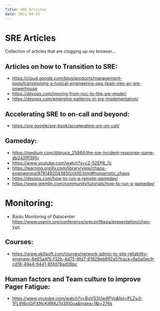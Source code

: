 ```yaml
---
Title: SRE Articles
date: 2021-04-25
---
```

# SRE Articles
Collection of articles that are clogging up my browser...

## Articles on how to Transition to SRE:
* https://cloud.google.com/blog/products/management-tools/transitioning-a-typical-engineering-ops-team-into-an-sre-powerhouse
* https://devops.com/moving-from-noc-to-the-sre-model/
* https://devops.com/emerging-patterns-in-sre-implementation/


## Accelerating SRE to on-call and beyond:
* https://sre.google/sre-book/accelerating-sre-on-call/
 

## Gameday:
* https://medium.com/@bruce_25864/the-sre-incident-response-game-db242fff391c
* https://www.youtube.com/watch?v=c2-52EP8_7c
* https://learning.oreilly.com/library/view/chaos-engineering/9781492043850/ch10.html#humanistic_chaos
* https://devops.com/how-to-run-a-remote-gameday/
* https://www.gremlin.com/community/tutorials/how-to-run-a-gameday/


# Monitoring:
* Baidu Monitoring of Datacenter https://www.usenix.org/conference/srecon19asia/presentation/chen-yun
 

## Courses:
* https://www.skillsoft.com/journey/network-admin-to-site-reliability-engineer-6e65a4f5-f32b-4d75-8fd7-61829eb692a5?track=6a5a0ec9-cd18-49e4-9441-65fd79ad06bc  

## Human factors and Team culture to improve Pager Fatigue:
* https://www.youtube.com/watch?v=BgVS3Uw4PVo&list=PLZyJl-1FL916ciGjFXNcKiRMU7q3XlGoa&index=1&t=276s
